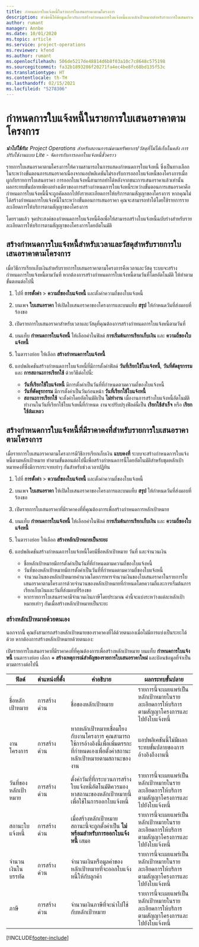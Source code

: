 ```yaml
---
title: กำหนดการใบแจ้งหนี้ในรายการใบเสนอราคาตามโครงการ
description: หัวข้อนี้ให้ข้อมูลเกี่ยวกับการสร้างกำหนดการใบแจ้งหนี้และหลักเป้าหมายสำหรับรายการใบเสนอราคา
author: rumant
manager: Annbe
ms.date: 10/01/2020
ms.topic: article
ms.service: project-operations
ms.reviewer: kfend
ms.author: rumant
ms.openlocfilehash: 506de5217de48814d6b8f03a10c7c8648c575198
ms.sourcegitcommit: fa32b1893286f20271fa4ec4be8fc68bd135f53c
ms.translationtype: HT
ms.contentlocale: th-TH
ms.lasthandoff: 02/15/2021
ms.locfileid: "5278306"
---
```

# <a name="invoice-schedules-on-project-based-quote-lines"></a>กำหนดการใบแจ้งหนี้ในรายการใบเสนอราคาตามโครงการ

_**นำไปใช้กับ:** Project Operations สำหรับสถานการณ์ตามทรัพยากร/วัสดุที่ไม่ได้เก็บในคลัง การปรับใช้งานแบบ Lite - จัดการกับการออกใบแจ้งหนี้ชั่วคราว_

รายการใบเสนอราคาตามโครงการให้ความสามารถในการแสดงกำหนดการใบแจ้งหนี้ ซึ่งเป็นทางเลือกในระหว่างขั้นตอนการเสนอราคาเนื่องจากแอปพลิเคชันไม่รองรับการออกใบแจ้งหนี้ของโครงการเมื่อผูกกับรายการใบเสนอราคา การออกใบแจ้งหนี้สามารถทำได้หลังจากชนะการเสนอราคาแล้วเท่านั้น ผลกระทบขั้นปลายเพียงอย่างเดียวของการสร้างกำหนดการใบแจ้งหนี้ระหว่างขั้นตอนการเสนอราคาคือ กำหนดการใบแจ้งหนี้นี้จะถูกคัดลอกไปยังรายละเอียดการให้บริการตามสัญญาของโครงการ หากคุณไม่ได้สร้างกำหนดการใบแจ้งหนี้ในระหว่างขั้นตอนการเสนอราคา คุณจะสามารถทำได้โดยใช้รายการรายละเอียดการให้บริการตามสัญญาของโครงการ

โดยรวมแล้ว จุดประสงค์ของกำหนดการใบแจ้งหนี้คือเพื่อให้สามารถสร้างใบแจ้งหนี้ฉบับร่างสำหรับรายละเอียดการให้บริการตามสัญญาของโครงการโดยอัตโนมัติ 

## <a name="create-a-time-and-material-invoice-schedule-for-a-project-based-quote-line"></a>สร้างกำหนดการใบแจ้งหนี้สำหรับเวลาและวัสดุสำหรับรายการใบเสนอราคาตามโครงการ

เมื่อวิธีการเรียกเก็บเงินสำหรับรายการใบเสนอราคาตามโครงการคือเวลาและวัสดุ ระบบจะสร้างกำหนดการใบแจ้งหนี้ตามวันที่ หากต้องการสร้างกำหนดการใบแจ้งหนี้ตามวันที่โดยอัตโนมัติ ให้ทำตามขั้นตอนต่อไปนี้

1. ไปที่ **การตั้งค่า** > **ความถี่ของใบแจ้งหนี้** และตั้งค่าความถี่ของใบแจ้งหนี้
2. บนเพจ **ใบเสนอราคา** ให้เปิดใบเสนอราคาของโครงการและบนแท็บ **สรุป** ให้กำหนดวันที่ส่งมอบที่ร้องขอ
3. เปิดรายการใบเสนอราคาสำหรับเวลาและวัสดุที่คุณต้องการสร้างกำหนดการใบแจ้งหนี้ตามวันที่ 
4. บนแท็บ **กำหนดการใบแจ้งหนี้** ให้เลือกค่าในฟิลด์ **การเริ่มต้นการเรียกเก็บเงิน** และ **ความถี่ของใบแจ้งหนี้** 
5. ในตารางย่อย ให้เลือก **สร้างกำหนดการใบแจ้งหนี้**
6. แอปพลิเคชันสร้างกำหนดการใบแจ้งหนี้ที่มีการตั้งค่าฟิลด์ **วันที่เรียกใช้ใบแจ้งหนี้**, **วันที่ตัดธุรกรรม** และ **การสถานะการเรียกใช้** ด้วยวิธีต่อไปนี้:

    - **วันที่เรียกใช้ใบแจ้งหนี้** มีการตั้งค่าเป็นวันที่ที่กำหนดตามความถี่ของใบแจ้งหนี้
    - **วันที่ตัดธุรกรรม** มีการตั้งค่าเป็นวันก่อนหน้า **วันที่เรียกใช้ใบแจ้งหนี้**
    - **สถานะการเรียกใช้** จะตั้งค่าโดยอัตโนมัติเป็น **ไม่ทำงาน** เมื่องานการสร้างใบแจ้งหนี้อัตโนมัติทำงานในวันที่เรียกใช้ใบแจ้งหนี้ที่กำหนด งานจะปรับปรุงฟิลด์นี้เป็น **เรียกใช้สำเร็จ** หรือ **เรียกใช้ล้มเหลว**

## <a name="create-a-fixed-price-invoice-schedule-for-a-project-based-quote-line"></a>สร้างกำหนดการใบแจ้งหนี้ที่มีราคาคงที่สำหรับรายการใบเสนอราคาตามโครงการ

เมื่อรายการใบเสนอราคาตามโครงการมีวิธีการเรียกเก็บเงิน **แบบคงที่** ระบบจะสร้างกำหนดการใบแจ้งหนี้ตามหลักเป้าหมาย ทำตามขั้นตอนต่อไปนี้เพื่อสร้างกำหนดการนี้โดยอัตโนมัติสำหรับชุดหลักเป้าหมายคงที่ซึ่งมีการกระจายเท่าๆ กันสำหรับช่วงเวลาปฏิทิน

1. ไปที่ **การตั้งค่า** > **ความถี่ของใบแจ้งหนี้** และตั้งค่าความถี่ของใบแจ้งหนี้
2. บนเพจ **ใบเสนอราคา** ให้เปิดใบเสนอราคาของโครงการและบนแท็บ **สรุป** ให้กำหนดวันที่ส่งมอบที่ร้องขอ
3. เปิดรายการใบเสนอราคาที่มีราคาคงที่ที่คุณต้องการเพื่อสร้างกำหนดการหลักเป้าหมาย 
4. บนแท็บ **กำหนดการใบแจ้งหนี้** ให้เลือกค่าในฟิลด์ **การเริ่มต้นการเรียกเก็บเงิน** และ **ความถี่ของใบแจ้งหนี้** 
5. ในตารางย่อย ให้เลือก **สร้างหลักเป้าหมายเป็นระยะ**
6. แอปพลิเคชันสร้างกำหนดการใบแจ้งหนี้โดยมีชื่อหลักเป้าหมาย วันที่ และจำนวนเงิน

    - ชื่อหลักเป้าหมายมีการตั้งค่าเป็นวันที่ที่กำหนดตามความถี่ของใบแจ้งหนี้
    - วันที่ของหลักเป้าหมายมีการตั้งค่าเป็นวันที่ที่กำหนดตามความถี่ของใบแจ้งหนี้
    - จำนวนเงินของหลักเป้าหมายคำนวณโดยการหารจำนวนเงินของใบเสนอราคาในรายการใบเสนอราคาตามโครงการด้วยจำนวนของหลักเป้าหมายที่กำหนดโดยความถี่และการเริ่มต้นการเรียกเก็บเงินและวันที่ส่งมอบที่ร้องขอ
    - หากรายการใบเสนอราคามีจำนวนเงินภาษีโดยประมาณ ค่านี้จะแบ่งระหว่างแต่ละหลักเป้าหมายเท่าๆ กันเมื่อสร้างหลักเป้าหมายเป็นระยะ

### <a name="manually-create-milestones"></a>สร้างหลักเป้าหมายด้วยตนเอง

นอกจากนี้ คุณยังสามารถสร้างหลักเป้าหมายของราคาคงที่ได้ด้วยตนเองเมื่อไม่มีการแบ่งเป็นระยะได้ด้วย หากต้องการสร้างหลักเป้าหมายด้วยตนเอง:

เปิดรายการใบเสนอราคาที่มีราคาคงที่ที่คุณต้องการเพื่อสร้างหลักเป้าหมาย บนแท็บ **กำหนดการใบแจ้งหนี้** บนตารางย่อย เลือก **+ สร้างเหตุการณ์สำคัญของรายการใบเสนอราคาใหม่** และป้อนข้อมูลที่จำเป็นตามตารางต่อไปนี้

| **ฟิลด์** | **ตำแหน่งที่ตั้ง** | **คำอธิบาย** | **ผลกระทบขั้นปลาย** |
| --- | --- | --- | --- |
| ชื่อหลักเป้าหมาย | การสร้างด่วน | ชื่อของหลักเป้าหมาย | รายการนี้จะเผยแพร่เป็นหลักเป้าหมายในรายละเอียดการให้บริการตามสัญญาโครงการและไปยังใบแจ้งหนี้ |
| งานโครงการ | การสร้างด่วน | หากหลักเป้าหมายเชื่อมโยงกับงานโครงการ คุณสามารถใช้การอ้างอิงนี้เพื่อเพิ่มตรรกะที่กำหนดเองเพื่อตั้งค่าสถานะหลักเป้าหมายตามสถานะของงาน | แอปพลิเคชันนี้ไม่มีผลกระทบขั้นปลายของการอ้างอิงถึงงานนี้ |
| วันที่ของหลักเป้าหมาย | การสร้างด่วน | ตั้งค่าวันที่ที่กระบวนการสร้างใบแจ้งหนี้อัตโนมัติควรมองหาสถานะของหลักเป้าหมายนี้เพื่อใช้ในการออกใบแจ้งหนี้ | รายการนี้จะเผยแพร่เป็นหลักเป้าหมายในรายละเอียดการให้บริการตามสัญญาโครงการและไปยังใบแจ้งหนี้ |
| สถานะใบแจ้งหนี้ | การสร้างด่วน | เมื่อสร้างหลักเป้าหมาย สถานะนี้จะถูกตั้งค่าเป็น **ไม่พร้อมสำหรับการออกใบแจ้งหนี้** เสมอ | รายการนี้จะเผยแพร่เป็นหลักเป้าหมายในรายละเอียดการให้บริการตามสัญญาโครงการและไปยังใบแจ้งหนี้ |
| จำนวนเงินในบรรทัด | การสร้างด่วน | จำนวนเงินหรือมูลค่าของหลักเป้าหมายที่จะออกใบแจ้งหนี้ให้กับลูกค้า | รายการนี้จะเผยแพร่เป็นหลักเป้าหมายในรายละเอียดการให้บริการตามสัญญาโครงการและไปยังใบแจ้งหนี้ |
| ภาษี | การสร้างด่วน | จำนวนเงินภาษีที่จะนำไปใช้กับหลักเป้าหมาย | รายการนี้จะเผยแพร่เป็นหลักเป้าหมายในรายละเอียดการให้บริการตามสัญญาโครงการและไปยังใบแจ้งหนี้ |


[!INCLUDE[footer-include](../includes/footer-banner.md)]